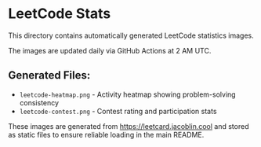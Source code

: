 # LeetCode Stats

This directory contains automatically generated LeetCode statistics images.

The images are updated daily via GitHub Actions at 2 AM UTC.

## Generated Files:
- `leetcode-heatmap.png` - Activity heatmap showing problem-solving consistency
- `leetcode-contest.png` - Contest rating and participation stats

These images are generated from https://leetcard.jacoblin.cool and stored as static files to ensure reliable loading in the main README.